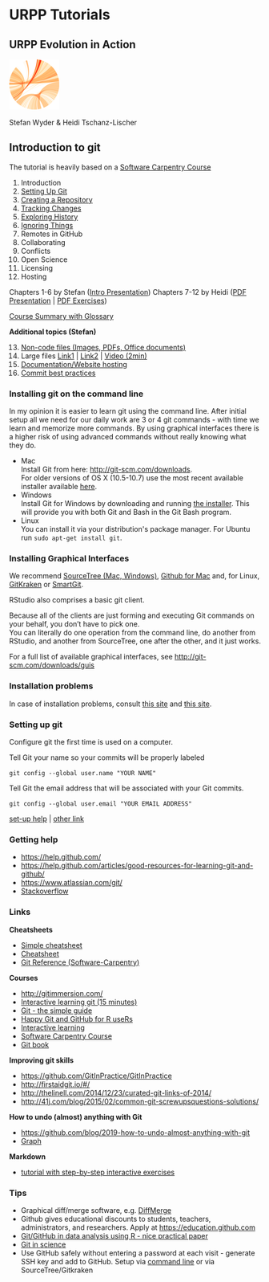 # URPP Tutorials
## URPP Evolution in Action

![URPP logo](Logo_URPP.png)

Stefan Wyder & Heidi Tschanz-Lischer



## Introduction to git

The tutorial is heavily based on a [Software Carpentry Course](http://swcarpentry.github.io/git-novice/)  
  
  
1. Introduction
2. [Setting Up Git](http://swcarpentry.github.io/git-novice/02-setup)
3. [Creating a Repository](http://swcarpentry.github.io/git-novice/03-create)
4. [Tracking Changes](http://swcarpentry.github.io/git-novice/04-changes)
5. [Exploring History](http://swcarpentry.github.io/git-novice/05-history)
6. [Ignoring Things](http://swcarpentry.github.io/git-novice/06-ignore)
7. Remotes in GitHub
8. Collaborating
9. Conflicts
10. Open Science
11. Licensing
12. Hosting


Chapters 1-6 by Stefan ([Intro Presentation](URPP_Tutorial_Git_SW.pdf)) 
Chapters 7-12 by Heidi ([PDF Presentation](URPP_Tutorial_Git_HL.pdf) | [PDF Exercises](Exercises_Git_Tutorial_HL.pdf))  
  

[Course Summary with Glossary](http://swcarpentry.github.io/git-novice/reference)  
  
  
**Additional topics (Stefan)**  

 13. [Non-code files (Images, PDFs, Office documents)](NonCodeFiles.md)
 14. Large files  [Link1](https://about.gitlab.com/2017/01/30/getting-started-with-git-lfs-tutorial/) | [Link2](https://git-lfs.github.com/) | [Video (2min)](https://www.youtube.com/watch?v=uLR1RNqJ1Mw)
 15. [Documentation/Website hosting](Documentation.md)
 16. [Commit best practices](http://r-pkgs.had.co.nz/git.html#commit-best-practices)


### Installing git on the command line

In my opinion it is easier to learn git using the command line. After initial setup all we need for our daily work are 3 or 4 git commands -
with time we learn and memorize more commands. 
By using graphical interfaces there is a higher risk of using advanced commands without really knowing what they do.  
  
- Mac  
  Install Git from here: http://git-scm.com/downloads.  
  For older versions of OS X (10.5-10.7) use the most recent available installer available [here](https://code.google.com/p/git-osx-installer/downloads/list).
- Windows  
  Install Git for Windows by downloading and running [the installer](http://msysgit.github.io/). This will provide you with both Git and Bash in the Git Bash program.
- Linux  
  You can install it via your distribution's package manager. For Ubuntu run `sudo apt-get install git`.


### Installing Graphical Interfaces

We recommend [SourceTree (Mac, Windows)](https://www.sourcetreeapp.com/), [Github for Mac](https://mac.github.com/) and, for Linux, [GitKraken](https://www.gitkraken.com/) or [SmartGit](http://www.syntevo.com/smartgit/).
  
RStudio also comprises a basic git client.  
  
Because all of the clients are just forming and executing Git commands on your behalf, you don’t have to pick one.  
You can literally do one operation from the command line, do another from RStudio, and another from SourceTree, one after the other, and it just works.

For a full list of available graphical interfaces, see http://git-scm.com/downloads/guis


### Installation problems

In case of installation problems, consult [this site](http://stat545-ubc.github.io/git01_git-install.html) and [this site](http://ttimbers.github.io/2015-04-30-SFU/).


### Setting up git

Configure git the first time is used on a computer.    
  
Tell Git your name so your commits will be properly labeled
```
git config --global user.name "YOUR NAME"
```

Tell Git the email address that will be associated with your Git commits.
```
git config --global user.email "YOUR EMAIL ADDRESS"
```

[set-up help](https://help.github.com/articles/set-up-git/) | [other link](http://swcarpentry.github.io/git-novice/02-setup)


### Getting help

- https://help.github.com/
- https://help.github.com/articles/good-resources-for-learning-git-and-github/
- https://www.atlassian.com/git/
- [Stackoverflow](http://stackoverflow.com)


### Links

**Cheatsheets**
- [Simple cheatsheet](http://rogerdudler.github.io/git-guide/files/git_cheat_sheet.pdf)
- [Cheatsheet](https://education.github.com/git-cheat-sheet-education.pdf)
- [Git Reference (Software-Carpentry)](http://software-carpentry.org/v5/novice/ref/02-git)

**Courses**
- http://gitimmersion.com/
- [Interactive learning git (15 minutes)](https://try.github.io/levels/1/challenges/1)
- [Git - the simple guide](http://rogerdudler.github.io/git-guide/)
- [Happy Git and GitHub for R useRs](http://happygitwithr.com/)
- [Interactive learning](http://pcottle.github.io/learnGitBranching/)
- [Software Carpentry Course](http://swcarpentry.github.io/git-novice/)  
- [Git book](http://git-scm.com/book/en/v2)

**Improving git skills**  
- https://github.com/GitInPractice/GitInPractice
- http://firstaidgit.io/#/
- http://thelinell.com/2014/12/23/curated-git-links-of-2014/
- http://41j.com/blog/2015/02/common-git-screwupsquestions-solutions/

**How to undo (almost) anything with Git**  
- https://github.com/blog/2019-how-to-undo-almost-anything-with-git
- [Graph](https://twitter.com/emmajanehw/status/549919920990208000)

**Markdown**  
- [tutorial with step-by-step interactive exercises](http://commonmark.org/help/tutorial/)

### Tips

- Graphical diff/merge software, e.g. [DiffMerge](https://sourcegear.com/diffmerge/) 
- Github gives educational discounts to students, teachers, administrators, and researchers. Apply at https://education.github.com
- [Git/GitHub in data analysis using R - nice practical paper](hkps://doi.org/10.7287/peerj.preprints.3159v2)
- [Git in science](http://www.scfbm.org/content/8/1/7)
- Use GitHub safely without entering a password at each visit - generate SSH key and add to GitHub. Setup via [command line](https://help.github.com/articles/connecting-to-github-with-ssh/) or via SourceTree/Gitkraken

